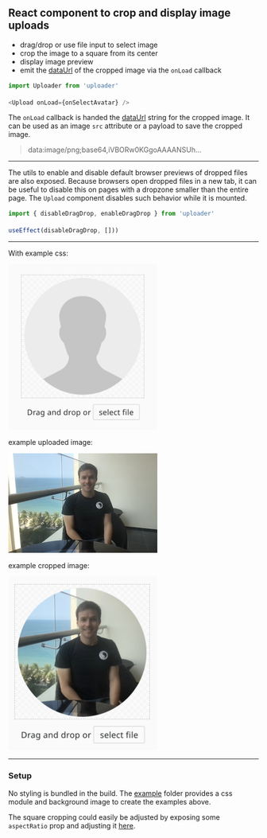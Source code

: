 ## React component to crop and display image uploads

- drag/drop or use file input to select image 
- crop the image to a square from its center 
- display image preview 
- emit the [dataUrl](https://developer.mozilla.org/en-US/docs/Web/HTTP/Basics_of_HTTP/Data_URLs) of the cropped image via the `onLoad` callback

```javascript
import Uploader from 'uploader'

<Upload onLoad={onSelectAvatar} />
```

The `onLoad` callback is handed the [dataUrl](https://developer.mozilla.org/en-US/docs/Web/HTTP/Basics_of_HTTP/Data_URLs) string for the cropped image. It can be used as an image `src` attribute or a payload to save the cropped image.
> data:image/png;base64,iVBORw0KGgoAAAANSUh...
---

The utils to enable and disable default browser previews of dropped files are also exposed. Because browsers open dropped files in a new tab, it can be useful to disable this on pages with a dropzone smaller than the entire page. The `Upload` component disables such behavior while it is mounted.
```javascript
import { disableDragDrop, enableDragDrop } from 'uploader'

useEffect(disableDragDrop, []))
```

--- 


With example css:

<img src="https://github.com/crshmk/uploader/blob/master/example.png" width="300" />

example uploaded image:


<img src="https://github.com/crshmk/uploader/blob/master/sample-upload.png" width="300" />


example cropped image:


<img src="https://github.com/crshmk/uploader/blob/master/sample-crop.png" width="300" />

---

### Setup 

No styling is bundled in the build. The [example](https://github.com/crshmk/uploader/tree/master/example) folder provides a css module and background image to create the examples above. 

The square cropping could easily be adjusted by exposing some `aspectRatio` prop and adjusting it [here](https://github.com/crshmk/uploader/blob/master/src/Uploader/DropTarget/crop/createCanvas/getDimensions.js). 